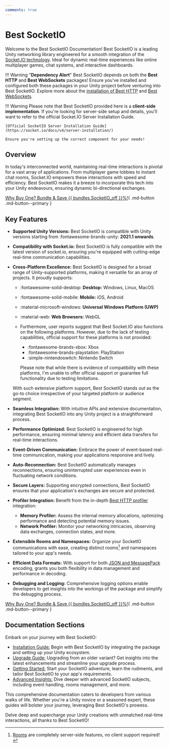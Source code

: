 ```yaml
---
comments: true
---
```


# Best SocketIO

Welcome to the Best SocketIO Documentation! Best SocketIO is a leading Unity networking library engineered for a smooth integration of the [Socket.IO technology](https://socket.io). 
Ideal for dynamic real-time experiences like online multiplayer games, chat systems, and interactive dashboards.

!!! Warning "**Dependency Alert**"
    Best SocketIO depends on both the **Best HTTP** and **Best WebSockets** packages! 
    Ensure you've installed and configured both these packages in your Unity project before venturing into Best SocketIO. 
    Explore more about the [installation of Best HTTP](../HTTP/installation.md) and [Best WebSockets](../WebSockets/installation.md).

!!! Warning 
	Please note that Best SocketIO provided here is a **client-side implementation**. If you're looking for server-side setup and details, you'll want to refer to the official Socket.IO Server Installation Guide.
	
	[Official SocketIO Server Installation Guide](https://socket.io/docs/v4/server-installation/)
	
	Ensure you're setting up the correct component for your needs!

## Overview
In today's interconnected world, maintaining real-time interactions is pivotal for a vast array of applications. 
From multiplayer game lobbies to instant chat rooms, Socket.IO empowers these interactions with speed and efficiency. 
Best SocketIO makes it a breeze to incorporate this tech into your Unity endeavours, ensuring dynamic bi-directional exchanges.

<!--[Buy Now on :fontawesome-brands-unity: Asset Store](https://assetstore.unity.com/packages/slug/268759?aid=1101lfX8E){ .md-button .md-button--primary }-->
[Why Buy One? Bundle & Save {{ bundles.SocketIO_off }}%!](https://assetstore.unity.com/packages/slug/268835?aid=1101lfX8E){ .md-button .md-button--primary }

## Key Features
- **Supported Unity Versions:** Best SocketIO is compatible with Unity versions starting from :fontawesome-brands-unity: **2021.1 onwards**.
- **Compatibility with Socket.io:** Best SocketIO is fully compatible with the latest version of socket.io, ensuring you're equipped with cutting-edge real-time communication capabilities.
- **Cross-Platform Excellence:** Best SocketIO is designed for a broad range of Unity-supported platforms, making it versatile for an array of projects. It proudly supports:
    
    - :fontawesome-solid-desktop: **Desktop:** Windows, Linux, MacOS
    - :fontawesome-solid-mobile:  **Mobile:** iOS, Android
    - :material-microsoft-windows: **Universal Windows Platform (UWP)**
    - :material-web: **Web Browsers:** WebGL
	- Furthermore, user reports suggest that Best Socket.IO also functions on the following platforms. However, due to the lack of testing capabilities, official support for these platforms is not provided:
		- :fontawesome-brands-xbox: Xbox
		- :fontawesome-brands-playstation: PlayStation
		- :simple-nintendoswitch: Nintendo Switch
		
		Please note that while there is evidence of compatibility with these platforms, I'm unable to offer official support or guarantee full functionality due to testing limitations.
    
    With such extensive platform support, Best SocketIO stands out as the go-to choice irrespective of your targeted platform or audience segment.

- **Seamless Integration:** With intuitive APIs and extensive documentation, integrating Best SocketIO into any Unity project is a straightforward process.
- **Performance Optimized:** Best SocketIO is engineered for high performance, ensuring minimal latency and efficient data transfers for real-time interactions.
- **Event-Driven Communication:** Embrace the power of event-based real-time communication, making your applications responsive and lively.
- **Auto-Reconnection:** Best SocketIO automatically manages reconnections, ensuring uninterrupted user experiences even in fluctuating network conditions.
- **Secure Layers:** Supporting encrypted connections, Best SocketIO ensures that your application's exchanges are secure and protected.
- **Profiler Integration:** Benefit from the in-depth [Best HTTP profiler](../Shared/profiler/index.md) integration:
    - **Memory Profiler:** Assess the internal memory allocations, optimizing performance and detecting potential memory issues.
    - **Network Profiler:** Monitor your networking intricacies, observing data exchanges, connection states, and more.
- **Extensible Rooms and Namespaces:** Organize your SocketIO communications with ease, creating distinct rooms[^1] and namespaces tailored to your app's needs.
- **Efficient Data Formats:** With support for both [JSON and MessagePack](intermediate-topics/parsers.md) encoding, grants you both flexibility in data management and performance in decoding.
- **Debugging and Logging:** Comprehensive logging options enable developers to get insights into the workings of the package and simplify the debugging process.

<!--[Buy Now on :fontawesome-brands-unity: Asset Store](https://assetstore.unity.com/packages/slug/268759?aid=1101lfX8E){ .md-button .md-button--primary }-->
[Why Buy One? Bundle & Save {{ bundles.SocketIO_off }}%!](https://assetstore.unity.com/packages/slug/268835?aid=1101lfX8E){ .md-button .md-button--primary }

## Documentation Sections
Embark on your journey with Best SocketIO:

- [Installation Guide:](installation.md) Begin with Best SocketIO by integrating the package and setting up your Unity ecosystem.
- [Upgrade Guide:](upgrade-guide.md) Upgrading from an older variant? Get insights into the latest enhancements and streamline your upgrade process.
- [Getting Started:](getting-started/index.md) Start your SocketIO adventure, learn the rudiments, and tailor Best SocketIO to your app's requirements.
- [Advanced Insights:](intermediate-topics/index.md) Dive deeper with advanced SocketIO subjects, including event handling, rooms management, and more.

This comprehensive documentation caters to developers from various walks of life. 
Whether you're a Unity novice or a seasoned expert, these guides will bolster your journey, leveraging Best SocketIO's prowess.

Delve deep and supercharge your Unity creations with unmatched real-time interactions, all thanks to Best SocketIO!

[^1]: [Rooms](https://socket.io/docs/v4/rooms/) are completely server-side features, no client support required!